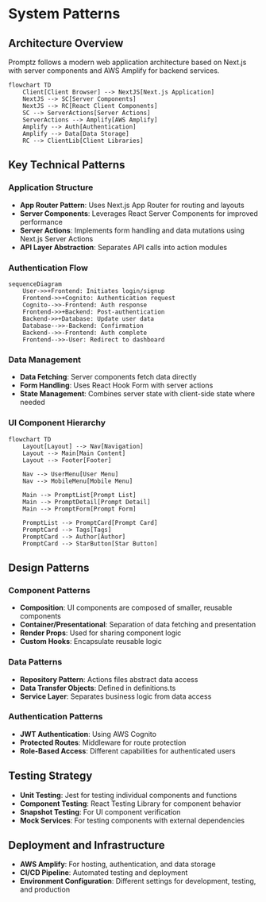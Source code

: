 # System Patterns

## Architecture Overview

Promptz follows a modern web application architecture based on Next.js with server components and AWS Amplify for backend services.

```mermaid
flowchart TD
    Client[Client Browser] --> NextJS[Next.js Application]
    NextJS --> SC[Server Components]
    NextJS --> RC[React Client Components]
    SC --> ServerActions[Server Actions]
    ServerActions --> Amplify[AWS Amplify]
    Amplify --> Auth[Authentication]
    Amplify --> Data[Data Storage]
    RC --> ClientLib[Client Libraries]
```

## Key Technical Patterns

### Application Structure

- **App Router Pattern**: Uses Next.js App Router for routing and layouts
- **Server Components**: Leverages React Server Components for improved performance
- **Server Actions**: Implements form handling and data mutations using Next.js Server Actions
- **API Layer Abstraction**: Separates API calls into action modules

### Authentication Flow

```mermaid
sequenceDiagram
    User->>+Frontend: Initiates login/signup
    Frontend->>+Cognito: Authentication request
    Cognito-->>-Frontend: Auth response
    Frontend->>+Backend: Post-authentication
    Backend->>+Database: Update user data
    Database-->>-Backend: Confirmation
    Backend-->>-Frontend: Auth complete
    Frontend-->>-User: Redirect to dashboard
```

### Data Management

- **Data Fetching**: Server components fetch data directly
- **Form Handling**: Uses React Hook Form with server actions
- **State Management**: Combines server state with client-side state where needed

### UI Component Hierarchy

```mermaid
flowchart TD
    Layout[Layout] --> Nav[Navigation]
    Layout --> Main[Main Content]
    Layout --> Footer[Footer]

    Nav --> UserMenu[User Menu]
    Nav --> MobileMenu[Mobile Menu]

    Main --> PromptList[Prompt List]
    Main --> PromptDetail[Prompt Detail]
    Main --> PromptForm[Prompt Form]

    PromptList --> PromptCard[Prompt Card]
    PromptCard --> Tags[Tags]
    PromptCard --> Author[Author]
    PromptCard --> StarButton[Star Button]
```

## Design Patterns

### Component Patterns

- **Composition**: UI components are composed of smaller, reusable components
- **Container/Presentational**: Separation of data fetching and presentation
- **Render Props**: Used for sharing component logic
- **Custom Hooks**: Encapsulate reusable logic

### Data Patterns

- **Repository Pattern**: Actions files abstract data access
- **Data Transfer Objects**: Defined in definitions.ts
- **Service Layer**: Separates business logic from data access

### Authentication Patterns

- **JWT Authentication**: Using AWS Cognito
- **Protected Routes**: Middleware for route protection
- **Role-Based Access**: Different capabilities for authenticated users

## Testing Strategy

- **Unit Testing**: Jest for testing individual components and functions
- **Component Testing**: React Testing Library for component behavior
- **Snapshot Testing**: For UI component verification
- **Mock Services**: For testing components with external dependencies

## Deployment and Infrastructure

- **AWS Amplify**: For hosting, authentication, and data storage
- **CI/CD Pipeline**: Automated testing and deployment
- **Environment Configuration**: Different settings for development, testing, and production

